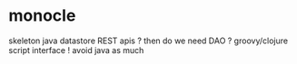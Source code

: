 monocle
=============================

skeleton
java datastore
REST apis ? then do we need DAO ?
groovy/clojure script interface ! avoid java as much
